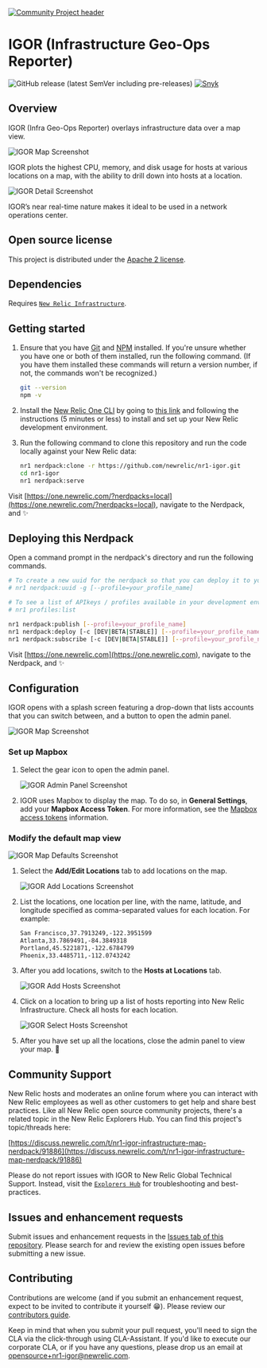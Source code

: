[![Community Project header](https://github.com/newrelic/open-source-office/raw/master/examples/categories/images/Community_Project.png)](https://github.com/newrelic/open-source-office/blob/master/examples/categories/index.md#category-community-project)

# IGOR (Infrastructure Geo-Ops Reporter)

![GitHub release (latest SemVer including pre-releases)](https://img.shields.io/github/v/release/newrelic/nr1-igor?include_prereleases&sort=semver) [![Snyk](https://snyk.io/test/github/newrelic/nr1-igor/badge.svg)](https://snyk.io/test/github/newrelic/nr1-igor)

## Overview

IGOR (Infra Geo-Ops Reporter) overlays infrastructure data over a map view.

![IGOR Map Screenshot](screenshots/igor-screenshot-map.png)

IGOR plots the highest CPU, memory, and disk usage for hosts at various locations on a map, with the ability to drill down into hosts at a location.

![IGOR Detail Screenshot](screenshots/igor-screenshot-detail.png)

IGOR’s near real-time nature makes it ideal to be used in a network operations center.

## Open source license

This project is distributed under the [Apache 2 license](LICENSE).

## Dependencies

Requires [`New Relic Infrastructure`](https://newrelic.com/products/infrastructure).

## Getting started

1. Ensure that you have [Git](https://git-scm.com/book/en/v2/Getting-Started-Installing-Git) and [NPM](https://www.npmjs.com/get-npm) installed. If you're unsure whether you have one or both of them installed, run the following command. (If you have them installed these commands will return a version number, if not, the commands won't be recognized.)

   ```bash
   git --version
   npm -v
   ```

2. Install the [New Relic One CLI](https://one.newrelic.com/launcher/developer-center.launcher) by going to [this link](https://one.newrelic.com/launcher/developer-center.launcher) and following the instructions (5 minutes or less) to install and set up your New Relic development environment.

3. Run the following command to clone this repository and run the code locally against your New Relic data:

   ```bash
   nr1 nerdpack:clone -r https://github.com/newrelic/nr1-igor.git
   cd nr1-igor
   nr1 nerdpack:serve
   ```

Visit [https://one.newrelic.com/?nerdpacks=local](https://one.newrelic.com/?nerdpacks=local), navigate to the Nerdpack, and :sparkles:

## Deploying this Nerdpack

Open a command prompt in the nerdpack's directory and run the following commands.

```bash
# To create a new uuid for the nerdpack so that you can deploy it to your account:
# nr1 nerdpack:uuid -g [--profile=your_profile_name]

# To see a list of APIkeys / profiles available in your development environment:
# nr1 profiles:list

nr1 nerdpack:publish [--profile=your_profile_name]
nr1 nerdpack:deploy [-c [DEV|BETA|STABLE]] [--profile=your_profile_name]
nr1 nerdpack:subscribe [-c [DEV|BETA|STABLE]] [--profile=your_profile_name]
```

Visit [https://one.newrelic.com](https://one.newrelic.com), navigate to the Nerdpack, and :sparkles:

## Configuration

IGOR opens with a splash screen featuring a drop-down that lists accounts that you can switch between, and a button to open the admin panel.

![IGOR Map Screenshot](screenshots/igor-screenshot-splash.png)

### Set up Mapbox

1. Select the gear icon to open the admin panel.

   ![IGOR Admin Panel Screenshot](screenshots/igor-screenshot-mapbox-token.png)

2. IGOR uses Mapbox to display the map. To do so, in **General Settings**, add your **Mapbox Access Token**. For more information, see the [Mapbox access tokens](https://docs.mapbox.com/help/glossary/access-token/) information.

### Modify the default map view

![IGOR Map Defaults Screenshot](screenshots/igor-screenshot-map-defaults.png)

1. Select the **Add/Edit Locations** tab to add locations on the map.

   ![IGOR Add Locations Screenshot](screenshots/igor-screenshot-add-locations.png)

2. List the locations, one location per line, with the name, latitude, and longitude specified as comma-separated values for each location. For example:

   ```bash
   San Francisco,37.7913249,-122.3951599
   Atlanta,33.7869491,-84.3849318
   Portland,45.5221871,-122.6784799
   Phoenix,33.4485711,-112.0743242
   ```

3. After you add locations, switch to the **Hosts at Locations** tab.

   ![IGOR Add Hosts Screenshot](screenshots/igor-screenshot-add-hosts.png)

4. Click on a location to bring up a list of hosts reporting into New Relic Infrastructure. Check all hosts for each location.

   ![IGOR Select Hosts Screenshot](screenshots/igor-screenshot-select-hosts.png)

5. After you have set up all the locations, close the admin panel to view your map. :tada:

## Community Support

New Relic hosts and moderates an online forum where you can interact with New Relic employees as well as other customers to get help and share best practices. Like all New Relic open source community projects, there's a related topic in the New Relic Explorers Hub. You can find this project's topic/threads here:

[https://discuss.newrelic.com/t/nr1-igor-infrastructure-map-nerdpack/91886](https://discuss.newrelic.com/t/nr1-igor-infrastructure-map-nerdpack/91886)

Please do not report issues with IGOR to New Relic Global Technical Support. Instead, visit the [`Explorers Hub`](https://discuss.newrelic.com/c/build-on-new-relic) for troubleshooting and best-practices.

## Issues and enhancement requests

Submit issues and enhancement requests in the [Issues tab of this repository](../../issues). Please search for and review the existing open issues before submitting a new issue.

## Contributing

Contributions are welcome (and if you submit an enhancement request, expect to be invited to contribute it yourself :grin:). Please review our [contributors guide](CONTRIBUTING.md).

Keep in mind that when you submit your pull request, you'll need to sign the CLA via the click-through using CLA-Assistant. If you'd like to execute our corporate CLA, or if you have any questions, please drop us an email at opensource+nr1-igor@newrelic.com.

